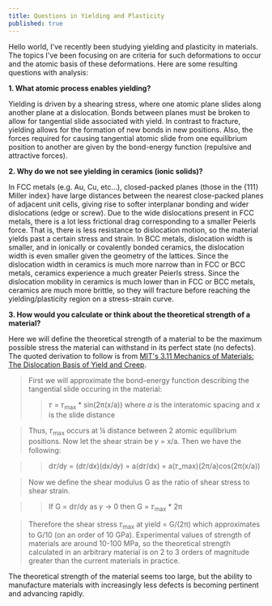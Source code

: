 ```yaml
---
title: Questions in Yielding and Plasticity
published: true
---
```


Hello world, I've recently been studying yielding and plasticity in materials. The topics I've been focusing on are criteria for such deformations to occur and the atomic basis of these deformations. Here are some resulting questions with analysis:

**1. What atomic process enables yielding?**

Yielding is driven by a shearing stress, where one atomic plane slides along another plane at a dislocation. Bonds between planes must be broken to allow for tangential slide associated with yield. In contrast to fracture, yielding allows for the formation of new bonds in new positions. Also, the forces required for causing tangential atomic slide from one equilibrium position to another are given by the bond-energy function (repulsive and attractive forces).

**2. Why do we not see yielding in ceramics (ionic solids)?**

In FCC metals (e.g. Au, Cu, etc...), closed-packed planes (those in the {111} Miller index} have large distances between the nearest close-packed planes of adjacent unit cells, giving rise to softer interplanar bonding and wider dislocations (edge or screw). Due to the wide dislocations present in FCC metals, there is a lot less frictional drag corresponding to a smaller Peierls force. That is, there is less resistance to dislocation motion, so the material yields past a certain stress and strain. In BCC metals, dislocation width is smaller, and in ionically or covalently bonded ceramics, the dislocation width is even smaller given the geometry of the lattices. Since the dislocation width in ceramics is much more narrow than in FCC or BCC metals, ceramics experience a much greater Peierls stress. Since the dislocation mobility in ceramics is much lower than in FCC or BCC metals, ceramics are much more brittle, so they will fracture before reaching the yielding/plasticity region on a stress-strain curve.

**3. How would you calculate or think about the theoretical strength of a material?**

Here we will define the theoretical strength of a material to be the maximum possible stress the material can withstand in its perfect state (no defects). The quoted derivation to follow is from [MIT's 3.11 Mechanics of Materials: The Dislocation Basis of Yield and Creep](http://web.mit.edu/course/3/3.11/www/modules/dn.pdf).

> First we will approximate the bond-energy function describing the tangential slide occuring in the material: 
>> 𝜏 = 𝜏<sub>max</sub> * sin(2π(x/a)) where _a_ is the interatomic spacing and _x_ is the slide distance

> Thus, 𝜏<sub>max</sub> occurs at ¼ distance between 2 atomic equilibrium positions. Now let the shear strain be 𝛾 = x/a. Then we have the following:

>> d𝜏/d𝛾 = (d𝜏/dx)(dx/d𝛾) = a(d𝜏/dx) = a(𝜏_max)(2π/a)cos(2π(x/a))

>Now we define the shear modulus G as the ratio of shear stress to shear strain.

>> If G = d𝜏/d𝛾 as 𝛾 → 0 then G = 𝜏<sub>max</sub> * 2π

> Therefore the shear stress 𝜏<sub>max</sub> at yield = G/(2π) which approximates to G/10 (on an order of 10 GPa). Experimental values of strength of materials are around 10-100 MPa, so the theoretical strength calculated in an arbitrary material is on 2 to 3 orders of magnitude greater than the current materials in practice. 

The theoretical strength of the material seems too large, but the ability to manufacture materials with increasingly less defects is becoming pertinent and advancing rapidly.
